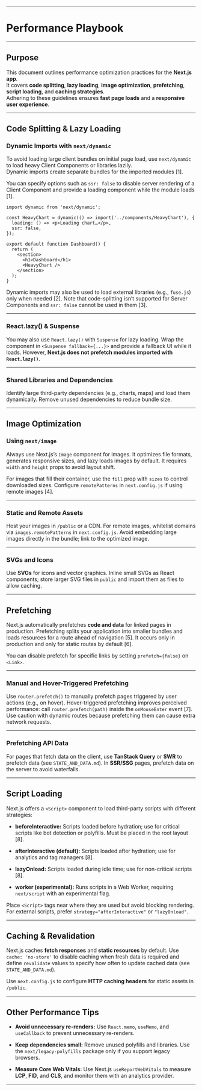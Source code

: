 

---

# Performance Playbook

---

## Purpose

This document outlines performance optimization practices for the **Next.js app**.  
It covers **code splitting**, **lazy loading**, **image optimization**, **prefetching**, **script loading**, and **caching strategies**.  
Adhering to these guidelines ensures **fast page loads** and a **responsive user experience**.

---

## Code Splitting & Lazy Loading

### Dynamic Imports with `next/dynamic`

To avoid loading large client bundles on initial page load, use `next/dynamic` to load heavy Client Components or libraries lazily.  
Dynamic imports create separate bundles for the imported modules [1].  

You can specify options such as `ssr: false` to disable server rendering of a Client Component and provide a loading component while the module loads [1].

```tsx
import dynamic from 'next/dynamic';

const HeavyChart = dynamic(() => import('../components/HeavyChart'), {
  loading: () => <p>Loading chart…</p>,
  ssr: false,
});

export default function Dashboard() {
  return (
    <section>
      <h1>Dashboard</h1>
      <HeavyChart />
    </section>
  );
}
````

Dynamic imports may also be used to load external libraries (e.g., `fuse.js`) only when needed [2].
Note that code-splitting isn’t supported for Server Components and `ssr: false` cannot be used in them [3].

---

### React.lazy() & Suspense

You may also use `React.lazy()` with `Suspense` for lazy loading.
Wrap the component in `<Suspense fallback={...}>` and provide a fallback UI while it loads.
However, **Next.js does not prefetch modules imported with `React.lazy()`**.

---

### Shared Libraries and Dependencies

Identify large third-party dependencies (e.g., charts, maps) and load them dynamically.
Remove unused dependencies to reduce bundle size.

---

## Image Optimization

### Using `next/image`

Always use Next.js’s `Image` component for images.
It optimizes file formats, generates responsive sizes, and lazy loads images by default.
It requires `width` and `height` props to avoid layout shift.

For images that fill their container, use the `fill` prop with `sizes` to control downloaded sizes.
Configure `remotePatterns` in `next.config.js` if using remote images [4].

---

### Static and Remote Assets

Host your images in `/public` or a CDN.
For remote images, whitelist domains via `images.remotePatterns` in `next.config.js`.
Avoid embedding large images directly in the bundle; link to the optimized image.

---

### SVGs and Icons

Use **SVGs** for icons and vector graphics.
Inline small SVGs as React components; store larger SVG files in `public` and import them as files to allow caching.

---

## Prefetching

Next.js automatically prefetches **code and data** for linked pages in production.
Prefetching splits your application into smaller bundles and loads resources for a route ahead of navigation [5].
It occurs only in production and only for static routes by default [6].

You can disable prefetch for specific links by setting `prefetch={false}` on `<Link>`.

---

### Manual and Hover-Triggered Prefetching

Use `router.prefetch()` to manually prefetch pages triggered by user actions (e.g., on hover).
Hover-triggered prefetching improves perceived performance: call `router.prefetch(path)` inside the `onMouseEnter` event [7].
Use caution with dynamic routes because prefetching them can cause extra network requests.

---

### Prefetching API Data

For pages that fetch data on the client, use **TanStack Query** or **SWR** to prefetch data (see `STATE_AND_DATA.md`).
In **SSR/SSG** pages, prefetch data on the server to avoid waterfalls.

---

## Script Loading

Next.js offers a `<Script>` component to load third-party scripts with different strategies:

* **beforeInteractive:**
  Scripts loaded before hydration; use for critical scripts like bot detection or polyfills.
  Must be placed in the root layout [8].

* **afterInteractive (default):**
  Scripts loaded after hydration; use for analytics and tag managers [8].

* **lazyOnload:**
  Scripts loaded during idle time; use for non-critical scripts [8].

* **worker (experimental):**
  Runs scripts in a Web Worker, requiring `next/script` with an experimental flag.

Place `<Script>` tags near where they are used but avoid blocking rendering.
For external scripts, prefer `strategy="afterInteractive"` or `"lazyOnload"`.

---

## Caching & Revalidation

Next.js caches **fetch responses** and **static resources** by default.
Use `cache: 'no-store'` to disable caching when fresh data is required and define `revalidate` values to specify how often to update cached data (see `STATE_AND_DATA.md`).

Use `next.config.js` to configure **HTTP caching headers** for static assets in `/public`.

---

## Other Performance Tips

* **Avoid unnecessary re-renders:**
  Use `React.memo`, `useMemo`, and `useCallback` to prevent unnecessary re-renders.

* **Keep dependencies small:**
  Remove unused polyfills and libraries.
  Use the `next/legacy-polyfills` package only if you support legacy browsers.

* **Measure Core Web Vitals:**
  Use Next.js `useReportWebVitals` to measure **LCP**, **FID**, and **CLS**, and monitor them with an analytics provider.

---

